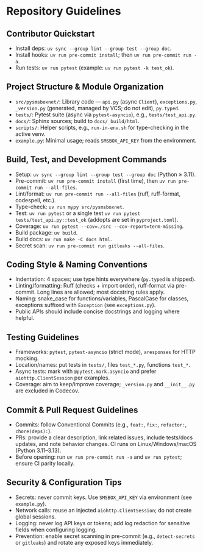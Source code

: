 # Repository Guidelines

## Contributor Quickstart

- Install deps: `uv sync --group lint --group test --group doc`.
- Install hooks: `uv run pre-commit install`; then `uv run pre-commit run -a`.
- Run tests: `uv run pytest` (example: `uv run pytest -k test_ok`).

## Project Structure & Module Organization

- `src/pysmsboxnet/`: Library code — `api.py` (async `Client`), `exceptions.py`, `_version.py` (generated, managed by VCS; do not edit), `py.typed`.
- `tests/`: Pytest suite (async via `pytest-asyncio`), e.g., `tests/test_api.py`.
- `docs/`: Sphinx sources; build to `docs/_build/html`.
- `scripts/`: Helper scripts, e.g., `run-in-env.sh` for type-checking in the active venv.
- `example.py`: Minimal usage; reads `SMSBOX_API_KEY` from the environment.

## Build, Test, and Development Commands

- Setup: `uv sync --group lint --group test --group doc` (Python ≥ 3.11).
- Pre-commit: `uv run pre-commit install` (first time), then `uv run pre-commit run --all-files`.
- Lint/format: `uv run pre-commit run --all-files` (ruff, ruff-format, codespell, etc.).
- Type-check: `uv run mypy src/pysmsboxnet`.
- Test: `uv run pytest` or a single test `uv run pytest tests/test_api.py::test_ok` (addopts are set in `pyproject.toml`).
- Coverage: `uv run pytest --cov=./src --cov-report=term-missing`.
- Build package: `uv build`.
- Build docs: `uv run make -C docs html`.
- Secret scan: `uv run pre-commit run gitleaks --all-files`.

## Coding Style & Naming Conventions

- Indentation: 4 spaces; use type hints everywhere (`py.typed` is shipped).
- Linting/formatting: Ruff (checks + import order), ruff-format via pre-commit. Long lines are allowed; most docstring rules apply.
- Naming: snake_case for functions/variables, PascalCase for classes, exceptions suffixed with `Exception` (see `exceptions.py`).
- Public APIs should include concise docstrings and logging where helpful.

## Testing Guidelines

- Frameworks: `pytest`, `pytest-asyncio` (strict mode), `aresponses` for HTTP mocking.
- Location/names: put tests in `tests/`, files `test_*.py`, functions `test_*`.
- Async tests: mark with `@pytest.mark.asyncio` and prefer `aiohttp.ClientSession` per examples.
- Coverage: aim to keep/improve coverage; `_version.py` and `__init__.py` are excluded in Codecov.

## Commit & Pull Request Guidelines

- Commits: follow Conventional Commits (e.g., `feat:`, `fix:`, `refactor:`, `chore(deps):`).
- PRs: provide a clear description, link related issues, include tests/docs updates, and note behavior changes. CI runs on Linux/Windows/macOS (Python 3.11–3.13).
- Before opening: run `uv run pre-commit run -a` and `uv run pytest`; ensure CI parity locally.

## Security & Configuration Tips

- Secrets: never commit keys. Use `SMSBOX_API_KEY` via environment (see `example.py`).
- Network calls: reuse an injected `aiohttp.ClientSession`; do not create global sessions.
- Logging: never log API keys or tokens; add log redaction for sensitive fields when configuring logging.
- Prevention: enable secret scanning in pre-commit (e.g., `detect-secrets` or `gitleaks`) and rotate any exposed keys immediately.
